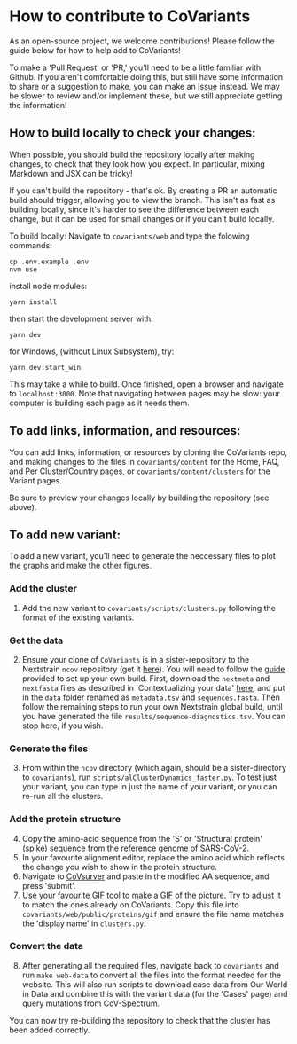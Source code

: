 # How to contribute to CoVariants

As an open-source project, we welcome contributions! Please follow the guide below for how to help add to CoVariants!

To make a 'Pull Request' or 'PR,' you'll need to be a little familiar with Github. If you aren't comfortable doing this, but still have some information to share or a suggestion to make, you can make an [Issue](https://github.com/hodcroftlab/covariants/issues/new) instead. We may be slower to review and/or implement these, but we still appreciate getting the information!

## How to build locally to check your changes:

When possible, you should build the repository locally after making changes, to check that they look how you expect. In particular, mixing Markdown and JSX can be tricky!

If you can't build the repository - that's ok. By creating a PR an automatic build should trigger, allowing you to view the branch. This isn't as fast as building locally, since it's harder to see the difference between each change, but it can be used for small changes or if you can't build locally.

To build locally:
Navigate to `covariants/web` and type the folowing commands:
```
cp .env.example .env
nvm use
```

install node modules:
```
yarn install
```

then start the development server with:
```
yarn dev
```

for Windows, (without Linux Subsystem), try:
```
yarn dev:start_win
```

This may take a while to build. Once finished, open a browser and navigate to `localhost:3000`. Note that navigating between pages may be slow: your computer is building each page as it needs them.

## To add links, information, and resources:

You can add links, information, or resources by cloning the CoVariants repo, and making changes to the files in `covariants/content` for the Home, FAQ, and Per Cluster/Country pages, or `covariants/content/clusters` for the Variant pages.

Be sure to preview your changes locally by building the repository (see above).


## To add new variant:

To add a new variant, you'll need to generate the neccessary files to plot the graphs and make the other figures.

### Add the cluster

1. Add the new variant to `covariants/scripts/clusters.py` following the format of the existing variants.

### Get the data

2. Ensure your clone of `CoVariants` is in a sister-repository to the Nextstrain `ncov` repository (get it [here](https://github.com/nextstrain/ncov)). You will need to follow the [guide](https://nextstrain.github.io/ncov/index) provided to set up your own build. First, download the `nextmeta` and `nextfasta` files as described in 'Contextualizing your data' [here](https://nextstrain.github.io/ncov/data-prep.html), and put in the `data` folder renamed as `metadata.tsv` and `sequences.fasta`. Then follow the remaining steps to run your own Nextstrain global build, until you have generated the file `results/sequence-diagnostics.tsv`. You can stop here, if you wish.

### Generate the files

3. From within the `ncov` directory (which again, should be a sister-directory to `covariants`), run `scripts/alClusterDynamics_faster.py`. To test just your variant, you can type in just the name of your variant, or you can re-run all the clusters.

### Add the protein structure

4. Copy the amino-acid sequence from the 'S' or 'Structural protein' (spike) sequence from [the reference genome of SARS-CoV-2](https://www.ncbi.nlm.nih.gov/nuccore/MN908947.3/).
5. In your favourite alignment editor, replace the amino acid which reflects the change you wish to show in the protein structure.
6. Navigate to [CoVsurver](https://corona.bii.a-star.edu.sg/) and paste in the modified AA sequence, and press 'submit'.
7. Use your favourite GIF tool to make a GIF of the picture. Try to adjust it to match the ones already on CoVariants. Copy this file into `covariants/web/public/proteins/gif` and ensure the file name matches the 'display name' in `clusters.py`.

### Convert the data

8. After generating all the required files, navigate back to `covariants` and run `make web-data` to convert all the files into the format needed for the website. This will also run scripts to download case data from Our World in Data and combine this with the variant data (for the 'Cases' page) and query mutations from CoV-Spectrum.

You can now try re-building the repository to check that the cluster has been added correctly.
